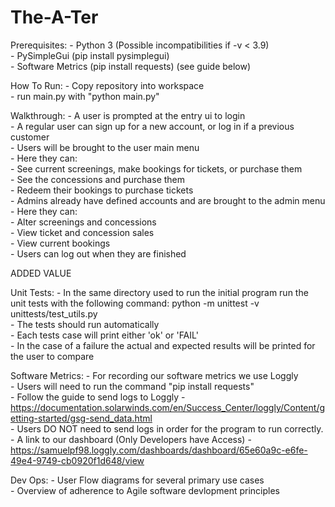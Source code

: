 # The-A-Ter
Prerequisites:
    - Python 3 (Possible incompatibilities if -v < 3.9)  
    - PySimpleGui (pip install pysimplegui)  
    - Software Metrics (pip install requests) (see guide below)  

How To Run:
    - Copy repository into workspace  
    - run main.py with "python main.py"  

Walkthrough:
    - A user is prompted at the entry ui to login  
    - A regular user can sign up for a new account, or log in if a previous customer  
    - Users will be brought to the user main menu  
    - Here they can:  
        - See current screenings, make bookings for tickets, or purchase them  
        - See the concessions and purchase them  
        - Redeem their bookings to purchase tickets  
    - Admins already have defined accounts and are brought to the admin menu  
    - Here they can:  
        - Alter screenings and concessions  
        - View ticket and concession sales  
        - View current bookings   
    - Users can log out when they are finished  

ADDED VALUE 

Unit Tests:
    - In the same directory used to run the initial program run the unit tests with the following command:
        python -m unittest -v unittests/test_utils.py   
    - The tests should run automatically  
    - Each tests case will print either 'ok' or 'FAIL'  
    - In the case of a failure the actual and expected results will be printed for the user to compare    

Software Metrics:
    - For recording our software metrics we use Loggly  
    - Users will need to run the command "pip install requests"   
    - Follow the guide to send logs to Loggly - https://documentation.solarwinds.com/en/Success_Center/loggly/Content/getting-started/gsg-send_data.html  
    - Users DO NOT need to send logs in order for the program to run correctly.  
    - A link to our dashboard (Only Developers have Access) - https://samuelpf98.loggly.com/dashboards/dashboard/65e60a9c-e6fe-49e4-9749-cb0920f1d648/view  
    
Dev Ops:
    -   User Flow diagrams for several primary use cases  
    -   Overview of adherence to Agile software devlopment principles  
